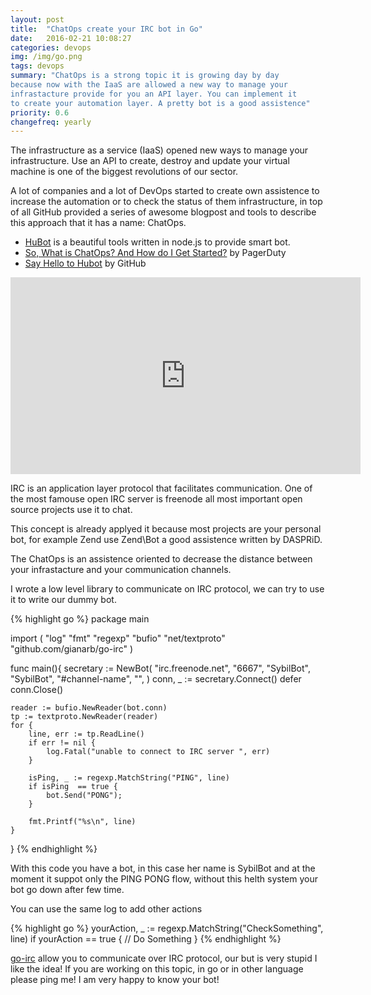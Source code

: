 ```yaml
---
layout: post
title:  "ChatOps create your IRC bot in Go"
date:   2016-02-21 10:08:27
categories: devops
img: /img/go.png
tags: devops
summary: "ChatOps is a strong topic it is growing day by day
because now with the IaaS are allowed a new way to manage your
infrastacture provide for you an API layer. You can implement it
to create your automation layer. A pretty bot is a good assistence"
priority: 0.6
changefreq: yearly
---
```

The infrastructure as a service (IaaS) opened new ways to manage your
infrastructure.
Use an API to create, destroy and update your virtual machine
is one of the biggest revolutions of our sector.

A lot of companies and a lot of DevOps started to create own assistence to
increase the automation or to check the status of them infrastructure, in top of
all GitHub provided a series of awesome blogpost and tools to describe this
approach that it has a name: ChatOps.

* [HuBot](https://hubot.github.com/) is a beautiful tools written in node.js to provide smart bot.
* [So, What is ChatOps? And How do I Get Started?](https://www.pagerduty.com/blog/what-is-chatops/) by PagerDuty
* [Say Hello to Hubot](https://github.com/blog/968-say-hello-to-hubot) by GitHub

<iframe width="560" height="315" src="https://www.youtube.com/embed/IhzxnY7FIvg" frameborder="0" allowfullscreen></iframe>

IRC is an application layer protocol that facilitates communication. One of the
most famouse open IRC server is freenode all most important open source projects
use it to chat.

This concept is already applyed it because most projects are your personal bot,
for example Zend use Zend\Bot a good assistence written by DASPRiD.

The ChatOps is an assistence oriented to decrease the distance between your
infrastacture and your communication channels.

I wrote a low level library to communicate on IRC protocol, we can try to use it to
write our dummy bot.

{% highlight go %}
package main

import (
    "log"
    "fmt"
    "regexp"
    "bufio"
    "net/textproto"
    "github.com/gianarb/go-irc"
)

func main(){
    secretary := NewBot(
        "irc.freenode.net",
        "6667",
        "SybilBot",
        "SybilBot",
        "#channel-name",
        "",
    )
    conn, _ := secretary.Connect()
    defer conn.Close()

    reader := bufio.NewReader(bot.conn)
    tp := textproto.NewReader(reader)
    for {
        line, err := tp.ReadLine()
        if err != nil {
            log.Fatal("unable to connect to IRC server ", err)
        }

        isPing, _ := regexp.MatchString("PING", line)
        if isPing  == true {
            bot.Send("PONG");
        }

        fmt.Printf("%s\n", line)
    }
}
{% endhighlight %}

With this code you have a bot, in this case her name is SybilBot and at the
moment it suppot only the PING PONG flow, without this helth system your bot go
down after few time.

You can use the same log to add other actions

{% highlight go %}
yourAction, _ := regexp.MatchString("CheckSomething", line)
if yourAction  == true {
    // Do Something
}
{% endhighlight %}

[go-irc](https://github.com/gianarb/go-irc) allow you to communicate over IRC protocol, our but is very stupid I
like the idea! If you are working on this topic, in go or in other language
please ping me! I am very happy to know your bot!
